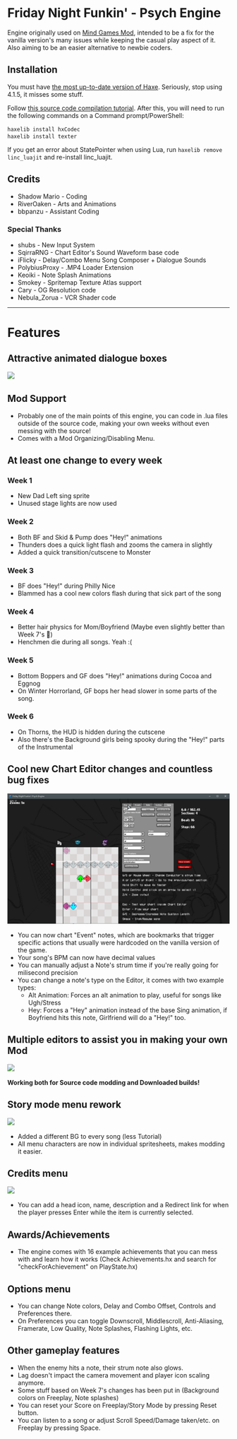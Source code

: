 # Friday Night Funkin' - Psych Engine

Engine originally used on [Mind Games Mod](https://gamebanana.com/mods/301107), intended to be a fix for the vanilla version's many issues while keeping the casual play aspect of it. Also aiming to be an easier alternative to newbie coders.

## Installation

You must have [the most up-to-date version of Haxe](https://haxe.org/download/). Seriously, stop using 4.1.5, it misses some stuff.

Follow [this source code compilation tutorial](https://gamebanana.com/tuts/15054). After this, you will need to run the following commands on a Command prompt/PowerShell:

```
haxelib install hxCodec
haxelib install texter
```

If you get an error about StatePointer when using Lua, run `haxelib remove linc_luajit` and re-install linc_luajit.

## Credits

-   Shadow Mario - Coding
-   RiverOaken - Arts and Animations
-   bbpanzu - Assistant Coding

### Special Thanks

-   shubs - New Input System
-   SqirraRNG - Chart Editor's Sound Waveform base code
-   iFlicky - Delay/Combo Menu Song Composer + Dialogue Sounds
-   PolybiusProxy - .MP4 Loader Extension
-   Keoiki - Note Splash Animations
-   Smokey - Spritemap Texture Atlas support
-   Cary - OG Resolution code
-   Nebula_Zorua - VCR Shader code

---

# Features

## Attractive animated dialogue boxes

![](https://user-images.githubusercontent.com/44785097/127706669-71cd5cdb-5c2a-4ecc-871b-98a276ae8070.gif)

## Mod Support

-   Probably one of the main points of this engine, you can code in .lua files outside of the source code, making your own weeks without even messing with the source!
-   Comes with a Mod Organizing/Disabling Menu.

## At least one change to every week

### Week 1

-   New Dad Left sing sprite
-   Unused stage lights are now used

### Week 2

-   Both BF and Skid & Pump does "Hey!" animations
-   Thunders does a quick light flash and zooms the camera in slightly
-   Added a quick transition/cutscene to Monster

### Week 3

-   BF does "Hey!" during Philly Nice
-   Blammed has a cool new colors flash during that sick part of the song

### Week 4

-   Better hair physics for Mom/Boyfriend (Maybe even slightly better than Week 7's :eyes:)
-   Henchmen die during all songs. Yeah :(

### Week 5

-   Bottom Boppers and GF does "Hey!" animations during Cocoa and Eggnog
-   On Winter Horrorland, GF bops her head slower in some parts of the song.

### Week 6

-   On Thorns, the HUD is hidden during the cutscene
-   Also there's the Background girls being spooky during the "Hey!" parts of the Instrumental

## Cool new Chart Editor changes and countless bug fixes

![](https://github.com/ShadowMario/FNF-PsychEngine/blob/main/docs/img/chart.png?raw=true)

-   You can now chart "Event" notes, which are bookmarks that trigger specific actions that usually were hardcoded on the vanilla version of the game.
-   Your song's BPM can now have decimal values
-   You can manually adjust a Note's strum time if you're really going for milisecond precision
-   You can change a note's type on the Editor, it comes with two example types:
    -   Alt Animation: Forces an alt animation to play, useful for songs like Ugh/Stress
    -   Hey: Forces a "Hey" animation instead of the base Sing animation, if Boyfriend hits this note, Girlfriend will do a "Hey!" too.

## Multiple editors to assist you in making your own Mod

![](https://user-images.githubusercontent.com/44785097/144629914-1fe55999-2f18-4cc1-bc70-afe616d74ae5.png)

**Working both for Source code modding and Downloaded builds!**

## Story mode menu rework

![](https://i.imgur.com/UB2EKpV.png)

-   Added a different BG to every song (less Tutorial)
-   All menu characters are now in individual spritesheets, makes modding it easier.

## Credits menu

![](https://user-images.githubusercontent.com/44785097/144632635-f263fb22-b879-4d6b-96d6-865e9562b907.png)

-   You can add a head icon, name, description and a Redirect link for when the player presses Enter while the item is currently selected.

## Awards/Achievements

-   The engine comes with 16 example achievements that you can mess with and learn how it works (Check Achievements.hx and search for "checkForAchievement" on PlayState.hx)

## Options menu

-   You can change Note colors, Delay and Combo Offset, Controls and Preferences there.
-   On Preferences you can toggle Downscroll, Middlescroll, Anti-Aliasing, Framerate, Low Quality, Note Splashes, Flashing Lights, etc.

## Other gameplay features

-   When the enemy hits a note, their strum note also glows.
-   Lag doesn't impact the camera movement and player icon scaling anymore.
-   Some stuff based on Week 7's changes has been put in (Background colors on Freeplay, Note splashes)
-   You can reset your Score on Freeplay/Story Mode by pressing Reset button.
-   You can listen to a song or adjust Scroll Speed/Damage taken/etc. on Freeplay by pressing Space.
